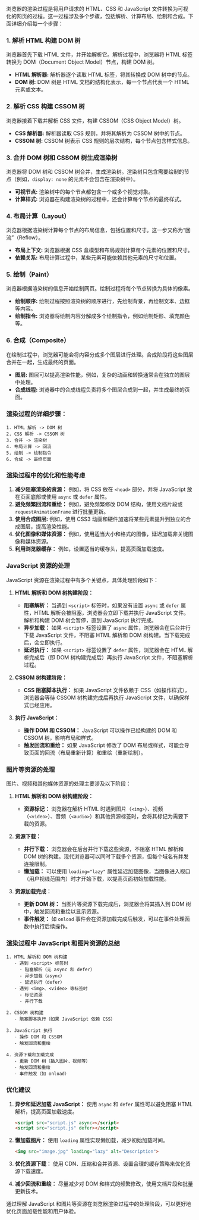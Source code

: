 浏览器的渲染过程是将用户请求的 HTML、CSS 和 JavaScript 文件转换为可视化的网页的过程。这一过程涉及多个步骤，包括解析、计算布局、绘制和合成。下面详细介绍每一个步骤：

### 1. 解析 HTML 构建 DOM 树

浏览器首先下载 HTML 文件，并开始解析它。解析过程中，浏览器将 HTML 标签转换为 DOM（Document Object Model）节点，构建 DOM 树。

- **HTML 解析器:** 解析器逐个读取 HTML 标签，将其转换成 DOM 树中的节点。
- **DOM 树:** DOM 树是 HTML 文档的结构化表示，每一个节点代表一个 HTML 元素或文本。

### 2. 解析 CSS 构建 CSSOM 树

浏览器接着下载并解析 CSS 文件，构建 CSSOM（CSS Object Model）树。

- **CSS 解析器:** 解析器读取 CSS 规则，并将其解析为 CSSOM 树中的节点。
- **CSSOM 树:** CSSOM 树表示 CSS 规则的层次结构，每个节点包含样式信息。

### 3. 合并 DOM 树和 CSSOM 树生成渲染树

浏览器将 DOM 树和 CSSOM 树合并，生成渲染树。渲染树只包含需要绘制的节点（例如，`display: none` 的元素不会包含在渲染树中）。

- **可视节点:** 渲染树中的每个节点都包含一个或多个视觉对象。
- **计算样式:** 浏览器在构建渲染树的过程中，还会计算每个节点的最终样式。

### 4. 布局计算（Layout）

浏览器根据渲染树计算每个节点的布局信息，包括位置和尺寸。这一步又称为“回流”（Reflow）。

- **布局上下文:** 浏览器根据 CSS 盒模型和布局规则计算每个元素的位置和尺寸。
- **依赖关系:** 布局计算过程中，某些元素可能依赖其他元素的尺寸和位置。

### 5. 绘制（Paint）

浏览器根据渲染树的信息开始绘制网页。绘制过程将每个节点转换为具体的像素。

- **绘制顺序:** 绘制过程按照渲染树的顺序进行，先绘制背景，再绘制文本、边框等内容。
- **绘制指令:** 浏览器将绘制内容分解成多个绘制指令，例如绘制矩形、填充颜色等。

### 6. 合成（Composite）

在绘制过程中，浏览器可能会将内容分成多个图层进行处理。合成阶段将这些图层合并在一起，生成最终的页面。

- **图层:** 图层可以提高渲染性能，例如，复杂的动画和转换通常会在独立的图层中处理。
- **合成线程:** 浏览器中的合成线程负责将多个图层合成到一起，并生成最终的页面。

### 渲染过程的详细步骤：

```plaintext
1. HTML 解析 -> DOM 树
2. CSS 解析 -> CSSOM 树
3. 合并 -> 渲染树
4. 布局计算 -> 回流
5. 绘制 -> 绘制指令
6. 合成 -> 最终页面
```

### 渲染过程中的优化和性能考虑

1. **减少阻塞渲染的资源：** 例如，将 CSS 放在 `<head>` 部分，并将 JavaScript 放在页面底部或使用 `async` 或 `defer` 属性。
2. **避免频繁回流和重绘：** 例如，避免频繁修改 DOM 结构，使用文档片段或 `requestAnimationFrame` 进行批量更新。
3. **使用合成图层:** 例如，使用 CSS3 动画和硬件加速将某些元素提升到独立的合成图层，提高渲染性能。
4. **优化图像和媒体资源：** 例如，使用适当大小和格式的图像，延迟加载非关键图像和媒体资源。
5. **利用浏览器缓存：** 例如，设置适当的缓存头，提高页面加载速度。

### JavaScript 资源的处理

JavaScript 资源在渲染过程中有多个关键点，具体处理阶段如下：

1. **HTML 解析和 DOM 树构建阶段：**

   - **阻塞解析：** 当遇到 `<script>` 标签时，如果没有设置 `async` 或 `defer` 属性，HTML 解析会被阻塞，浏览器会立即下载并执行 JavaScript 文件。解析和构建 DOM 树会暂停，直到 JavaScript 执行完成。
   - **异步加载：** 如果 `<script>` 标签设置了 `async` 属性，浏览器会在后台并行下载 JavaScript 文件，不阻塞 HTML 解析和 DOM 树构建。当下载完成后，会立即执行。
   - **延迟执行：** 如果 `<script>` 标签设置了 `defer` 属性，浏览器会在 HTML 解析完成后（即 DOM 树构建完成后）再执行 JavaScript 文件，不阻塞解析过程。

2. **CSSOM 树构建阶段：**

   - **CSS 阻塞脚本执行：** 如果 JavaScript 文件依赖于 CSS（如操作样式），浏览器会等待 CSSOM 树构建完成后再执行 JavaScript 文件，以确保样式已经应用。

3. **执行 JavaScript：**

   - **操作 DOM 和 CSSOM：** JavaScript 可以操作已经构建的 DOM 和 CSSOM 树，影响布局和样式。
   - **触发回流和重绘：** 如果 JavaScript 修改了 DOM 布局或样式，可能会导致页面的回流（布局重新计算）和重绘（重新绘制）。

### 图片等资源的处理

图片、视频和其他媒体资源的处理主要涉及以下阶段：

1. **HTML 解析和 DOM 树构建阶段：**

   - **资源标记：** 浏览器在解析 HTML 时遇到图片（`<img>`）、视频（`<video>`）、音频（`<audio>`）和其他资源标签时，会将其标记为需要下载的资源。

2. **资源下载：**

   - **并行下载：** 浏览器会在后台并行下载这些资源，不阻塞 HTML 解析和 DOM 树的构建。现代浏览器可以同时下载多个资源，但每个域名有并发连接限制。
   - **懒加载：** 可以使用 `loading="lazy"` 属性延迟加载图像，当图像进入视口（用户视线范围内）时才开始下载，以提高页面初始加载性能。

3. **资源加载完成：**

   - **更新 DOM 树：** 当图片等资源下载完成后，浏览器会将其插入到 DOM 树中，触发回流和重绘以显示资源。
   - **事件触发：** 如 `onload` 事件会在资源加载完成后触发，可以在事件处理函数中执行后续操作。

### 渲染过程中 JavaScript 和图片资源的总结

```plaintext
1. HTML 解析和 DOM 树构建
   - 遇到 <script> 标签时
     - 阻塞解析（无 async 和 defer）
     - 异步加载（async）
     - 延迟执行（defer）
   - 遇到 <img>、<video> 等标签时
     - 标记资源
     - 并行下载

2. CSSOM 树构建
   - 阻塞脚本执行（如果 JavaScript 依赖 CSS）

3. JavaScript 执行
   - 操作 DOM 和 CSSOM
   - 触发回流和重绘

4. 资源下载和加载完成
   - 更新 DOM 树（插入图片、视频等）
   - 触发回流和重绘
   - 事件触发（如 onload）
```

### 优化建议

1. **异步和延迟加载 JavaScript：** 使用 `async` 和 `defer` 属性可以避免阻塞 HTML 解析，提高页面加载速度。

   ```html
   <script src="script.js" async></script>
   <script src="script.js" defer></script>
   ```

2. **懒加载图片：** 使用 `loading` 属性实现懒加载，减少初始加载时间。

   ```html
   <img src="image.jpg" loading="lazy" alt="Description">
   ```

3. **优化资源下载：** 使用 CDN、压缩和合并资源、设置合理的缓存策略来优化资源下载速度。

4. **减少回流和重绘：** 尽量减少对 DOM 和样式的频繁修改，使用文档片段和批量更新技术。

通过理解 JavaScript 和图片等资源在浏览器渲染过程中的处理阶段，可以更好地优化页面加载性能和用户体验。